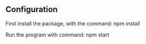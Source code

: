 ## Configuration
First install the package, with the command:  npm install 

Run the program with command: npm start

